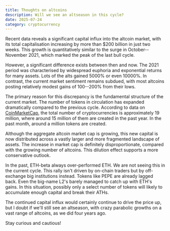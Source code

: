 ```yaml
---
title: Thoughts on altcoins
description: Will we see an altseason in this cycle?
date: 2025-07-24
category: cryptocurrency
---
```


Recent data reveals a significant capital influx into the altcoin market, with its total capitalisation increasing by more than $200 billion in just two weeks. This growth is quantitatively similar to the surge in October--November 2021, which marked the peak of the last bull cycle.

However, a significant difference exists between then and now. The 2021 period was characterised by widespread euphoria and exponential returns for many assets. Lots of the alts gained 5000% or even 10000%. In contrast, the current market sentiment remains subdued, with most altcoins posting relatively modest gains of 100--200% from their lows.

The primary reason for this discrepancy is the fundamental structure of the current market. The number of tokens in circulation has expanded dramatically compared to the previous cycle. According to data on [CoinMarketCap](https://coinmarketcap.com/charts/number-of-cryptocurrencies-tracked/), the total number of cryptocurrencies is approximately 19 million, where around 15 million of them are created in the past year. In the past month, around a million tokens are created.

Although the aggregate altcoin market cap is growing, this new capital is now distributed across a vastly larger and more fragmented landscape of assets. The increase in market cap is definitely disproportionate, compared with the growing number of altcoins. This dilution effect supports a more conservative outlook.

In the past, ETH-beta always over-performed ETH. We are not seeing this in the current cycle. This rally isn't driven by on-chain traders but by off-exchange big institutions instead. Tokens like PEPE are already lagged back. Even the big-name L2's barely managed to catch up with ETH's gains. In this situation, possibly only a select number of tokens will likely to accumulate enough capital and break their ATHs.

The continued capital influx would certainly continue to drive the price up, but I doubt if we'll still see an altseason, with crazy parabolic growths on a vast range of altcoins, as we did four years ago.

Stay curious and cautious!
